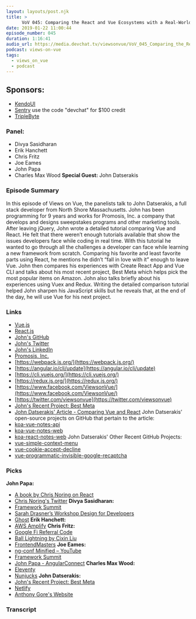 ```yaml
---
layout: layouts/post.njk
title: >
      VoV 045: Comparing the React and Vue Ecosystems with a Real-World SPA with John Datserakis
date: 2019-01-22 11:00:44
episode_number: 045
duration: 1:16:41
audio_url: https://media.devchat.tv/viewsonvue/VoV_045_Comparing_the_React_and_Vue_Ecosystems_with_a_Real_World_SPA_with_John_Datserakis.mp3
podcast: views-on-vue
tags: 
  - views_on_vue
  - podcast
---
```


## **Sponsors:**

- [KendoUI](https://www.telerik.com/kendo-ui?utm_medium=social-paid&utm_source=devchattv&utm_campaign=kendo-ui-awareness-jsjabber)
- [Sentry](https://sentry.io)&nbsp;use the code "devchat" for $100 credit
- [TripleByte](https://triplebyte.com/vue)

### **Panel:**

- Divya Sasidharan
- Erik Hanchett
- Chris Fritz
- Joe Eames
- John Papa
- Charles Max Wood
**Special Guest:** John Datserakis
### **Episode Summary**
In this episode of Views on Vue, the panelists talk to John Datserakis, a full stack developer from North Shore Massachusetts. John has been programming for 9 years and works for Promosis, Inc. a company that develops and designs sweepstakes programs and other marketing tools. After leaving jQuery, John wrote a detailed tutorial comparing Vue and React. He felt that there weren’t enough tutorials available that show the issues developers face while coding in real time. With this tutorial he wanted to go through all the challenges a developer can face while learning a new framework from scratch. Comparing his favorite and least favorite parts using React, he mentions he didn’t “fall in love with it” enough to leave Vue. John then compares his experiences with Create React App and Vue CLI and talks about his most recent project, Best Meta which helps pick the most popular items on Amazon. John also talks briefly about his experiences using Vuex and Redux. Writing the detailed comparison tutorial helped John sharpen his JavaScript skills but he reveals that, at the end of the day, he will use Vue for his next project.
### **Links**

- [Vue.js](https://vuejs.org/)
- [React.js](https://reactjs.org/)
- [John's GitHub](https://github.com/johndatserakis)
- [John's Twitter](https://twitter.com/johndatserakis)
- [John's LinkedIn](https://www.linkedin.com/in/johndatserakis)
- [Promosis, Inc.](https://www.promosis.com/)
- [https://webpack.js.org/](https://webpack.js.org/)
- [https://angular.io/cli/update](https://angular.io/cli/update)
- [https://cli.vuejs.org/](https://cli.vuejs.org/)
- [https://redux.js.org/](https://redux.js.org/)
- [https://www.facebook.com/ViewsonVue/](https://www.facebook.com/ViewsonVue/)
- [https://twitter.com/viewsonvue](https://twitter.com/viewsonvue)
- [John's Recent Project: Best Meta](https://www.bestmeta.com/)
- [John Datserakis' Article - Comparing Vue and React](https://vuejsdevelopers.com/2018/09/04/comparing-vue-and-react)
John Datserakis’ open-source projects on GitHub that pertain to the article:
- [koa-vue-notes-api](https://github.com/johndatserakis/koa-vue-notes-api)
- [koa-vue-notes-web](https://github.com/johndatserakis/koa-vue-notes-web)
- [koa-react-notes-web](https://github.com/johndatserakis/koa-react-notes-web)
John Datserakis' Other Recent GitHub Projects:
- [vue-simple-context-menu](https://github.com/johndatserakis/vue-simple-context-menu)
- [vue-cookie-accept-decline](https://github.com/promosis/vue-cookie-accept-decline)
- [vue-programmatic-invisible-google-recaptcha](https://github.com/promosis/vue-programmatic-invisible-google-recaptcha)

### **Picks**
 **John Papa:**
- [A book by Chris Noring on React](https://chrisnoring.gitbooks.io/react/)
- [Chris Noring's Twitter](https://twitter.com/chris_noring)
**Divya Sasidharan:**
- [Framework Summit](https://www.youtube.com/watch?v=LZoOh9kdXS4)
- [Sarah Drasner’s Workshop Design for Developers](https://frontendmasters.com/workshops/design-for-devs/)
- [Ghost](https://blog.ghost.org/new-docs/)
**Erik Hanchett:**
- [AWS Amplify](https://aws-amplify.github.io/)
**Chris Fritz:**
- [Google Fi Referral Code](https://g.co/fi/r/E3F2F4)
- [Ball Lightning by Cixin Liu](https://www.amazon.com/dp/B06XRGCFS8/ref=dp-kindle-redirect?ie=UTF8&qid=1548462018&sr=8-1&linkCode=ll1&tag=devchattv-20&linkId=f06bfe7482dca8bb751ed6d7cc86e2ab&language=en_US)
- [FrontendMasters](https://frontendmasters.com/)
**Joe Eames:**
- [ng-conf Minified – YouTube](https://www.youtube.com/playlist?list=PLOETEcp3DkCqJj2mHLWhn-0a886VusJ2l)
- [Framework Summit](https://www.youtube.com/watch?v=LZoOh9kdXS4)
- [John Papa - AngularConnect](https://www.youtube.com/watch?v=0QehKy1hyOQ)
**Charles Max Wood:**
- [Eleventy](https://www.11ty.io/)
- [Nunjucks](https://mozilla.github.io/nunjucks/)
**John Datserakis:**
- [John's Recent Project: Best Meta](https://www.bestmeta.com/)
- [Netlify](https://www.netlify.com/)
- [Anthony Gore's Website](https://vuejsdevelopers.com/)
&nbsp; &nbsp; &nbsp; &nbsp;

### Transcript



